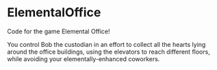 ElementalOffice
===============

Code for the game Elemental Office!

You control Bob the custodian in an effort to collect all the hearts lying around the office buildings, using the elevators to reach different floors, while avoiding your elementally-enhanced coworkers.
